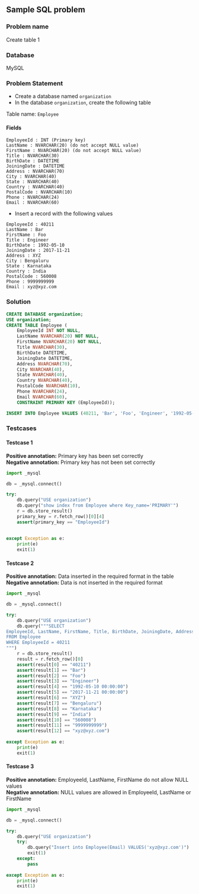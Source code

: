 ## Sample SQL problem

### Problem name
Create table 1

### Database
MySQL

### Problem Statement
- Create a database named `organization`
- In the database `organization`, create the following table

Table name: `Employee`

#### Fields
```
EmployeeId : INT (Primary key)
LastName : NVARCHAR(20) (do not accept NULL value)
FirstName : NVARCHAR(20) (do not accept NULL value)
Title : NVARCHAR(30)
BirthDate : DATETIME
JoiningDate : DATETIME
Address : NVARCHAR(70)
City : NVARCHAR(40)
State : NVARCHAR(40)
Country : NVARCHAR(40)
PostalCode : NVARCHAR(10)
Phone : NVARCHAR(24)
Email : NVARCHAR(60)
```
- Insert a record with the following values
```
EmployeeId : 40211
LastName : Bar
FirstName : Foo
Title : Engineer
BirthDate : 1992-05-10
JoiningDate : 2017-11-21
Address : XYZ
City : Bengaluru
State : Karnataka
Country : India
PostalCode : 560008
Phone : 9999999999
Email : xyz@xyz.com
```

### Solution
```sql
CREATE DATABASE organization;
USE organization;
CREATE TABLE Employee (
    EmployeeId INT NOT NULL,
    LastName NVARCHAR(20) NOT NULL,
    FirstName NVARCHAR(20) NOT NULL,
    Title NVARCHAR(30),
    BirthDate DATETIME,
    JoiningDate DATETIME,
    Address NVARCHAR(70),
    City NVARCHAR(40),
    State NVARCHAR(40),
    Country NVARCHAR(40),
    PostalCode NVARCHAR(10),
    Phone NVARCHAR(24),
    Email NVARCHAR(60),
    CONSTRAINT PRIMARY KEY (EmployeeId));

INSERT INTO Employee VALUES (40211, 'Bar', 'Foo', 'Engineer', '1992-05-10', '2017-11-21', 'XYZ', 'Bengaluru', 'Karnataka', 'India', '560008', '9999999999', 'xyz@xyz.com');
```

### Testcases

#### Testcase 1
**Positive annotation:** Primary key has been set correctly  
**Negative annotation:** Primary key has not been set correctly

```python
import _mysql

db = _mysql.connect()

try:
    db.query("USE organization")
    db.query("show index from Employee where Key_name='PRIMARY'")
    r = db.store_result()
    primary_key = r.fetch_row()[0][4]
    assert(primary_key == "EmployeeId")
    
    
except Exception as e:
    print(e)
    exit(1)

```

#### Testcase 2
**Positive annotation:** Data inserted in the required format in the table  
**Negative annotation:** Data is not inserted in the required format

```python
import _mysql

db = _mysql.connect()

try:
    db.query("USE organization")
    db.query("""SELECT
EmployeeId, LastName, FirstName, Title, BirthDate, JoiningDate, Address, City, State, Country, PostalCode, Phone, Email
FROM Employee
WHERE EmployeeId = 40211
""")
    r = db.store_result()
    result = r.fetch_row()[0]
    assert(result[0] == "40211")
    assert(result[1] == "Bar")
    assert(result[2] == "Foo")
    assert(result[3] == "Engineer")
    assert(result[4] == "1992-05-10 00:00:00")
    assert(result[5] == "2017-11-21 00:00:00")
    assert(result[6] == "XYZ")
    assert(result[7] == "Bengaluru")
    assert(result[8] == "Karnataka")
    assert(result[9] == "India")
    assert(result[10] == "560008")
    assert(result[11] == "9999999999")
    assert(result[12] == "xyz@xyz.com")
    
except Exception as e:
    print(e)
    exit(1)

```
#### Testcase 3
**Positive annotation:** EmployeeId, LastName, FirstName do not allow NULL values  
**Negative annotation:** NULL values are allowed in EmployeeId, LastName or FirstName

```python
import _mysql

db = _mysql.connect()

try:
    db.query("USE organization")
    try:
        db.query("Insert into Employee(Email) VALUES('xyz@xyz.com')")
        exit(1)
    except:
        pass
    
except Exception as e:
    print(e)
    exit(1)

```
